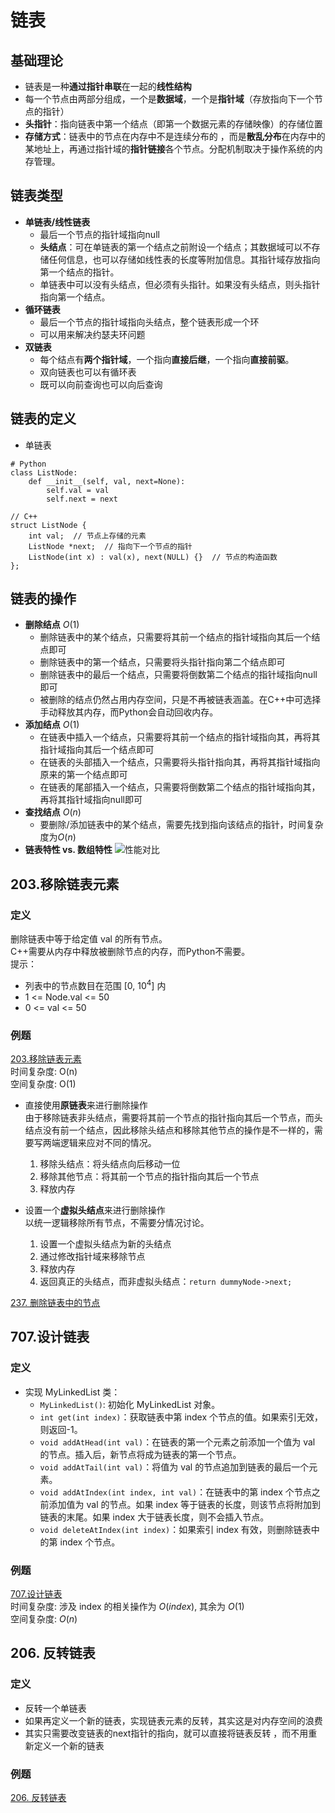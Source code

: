 # 链表


## 基础理论
* 链表是一种**通过指针串联**在一起的**线性结构**
* 每一个节点由两部分组成，一个是**数据域**，一个是**指针域**（存放指向下一个节点的指针）
* **头指针**：指向链表中第一个结点（即第一个数据元素的存储映像）的存储位置
* **存储方式**：链表中的节点在内存中不是连续分布的 ，而是**散乱分布**在内存中的某地址上，再通过指针域的**指针链接**各个节点。分配机制取决于操作系统的内存管理。




## 链表类型
* **单链表/线性链表**  
  * 最后一个节点的指针域指向null  
  * **头结点**：可在单链表的第一个结点之前附设一个结点；其数据域可以不存储任何信息，也可以存储如线性表的长度等附加信息。其指针域存放指向第一个结点的指针。
  * 单链表中可以没有头结点，但必须有头指针。如果没有头结点，则头指针指向第一个结点。
* **循环链表**
  * 最后一个节点的指针域指向头结点，整个链表形成一个环
  * 可以用来解决约瑟夫环问题
* **双链表**
    * 每个结点有**两个指针域**，一个指向**直接后继**，一个指向**直接前驱**。
    * 双向链表也可以有循环表
    * 既可以向前查询也可以向后查询




## 链表的定义
* 单链表
```
# Python
class ListNode:
    def __init__(self, val, next=None):
        self.val = val
        self.next = next
```

```
// C++
struct ListNode {
    int val;  // 节点上存储的元素
    ListNode *next;  // 指向下一个节点的指针
    ListNode(int x) : val(x), next(NULL) {}  // 节点的构造函数
};
```




## 链表的操作
* **删除结点** $O(1)$
    * 删除链表中的某个结点，只需要将其前一个结点的指针域指向其后一个结点即可
    * 删除链表中的第一个结点，只需要将头指针指向第二个结点即可
    * 删除链表中的最后一个结点，只需要将倒数第二个结点的指针域指向null即可
    * 被删除的结点仍然占用内存空间，只是不再被链表涵盖。在C++中可选择手动释放其内存，而Python会自动回收内存。
* **添加结点** $O(1)$
    * 在链表中插入一个结点，只需要将其前一个结点的指针域指向其，再将其指针域指向其后一个结点即可
    * 在链表的头部插入一个结点，只需要将头指针指向其，再将其指针域指向原来的第一个结点即可
    * 在链表的尾部插入一个结点，只需要将倒数第二个结点的指针域指向其，再将其指针域指向null即可
* **查找结点** $O(n)$
    * 要删除/添加链表中的某个结点，需要先找到指向该结点的指针，时间复杂度为$O(n)$
* **链表特性 vs. 数组特性**
    ![性能对比](https://camo.githubusercontent.com/6b19f34264e835fcf98a513e5803652a9f1a2ff9f3a37bb5fc2e00723b55e96f/68747470733a2f2f636f64652d7468696e6b696e672d313235333835353039332e66696c652e6d7971636c6f75642e636f6d2f706963732f32303230303830363139353230303237362e706e67)




## 203.移除链表元素

### 定义
删除链表中等于给定值 val 的所有节点。   
C++需要从内存中释放被删除节点的内存，而Python不需要。  
提示：  
* 列表中的节点数目在范围 [0, $10^4$] 内
* 1 <= Node.val <= 50
* 0 <= val <= 50


### 例题
[203.移除链表元素](./203_remove_element.md)  
时间复杂度: O(n)  
空间复杂度: O(1)

* 直接使用**原链表**来进行删除操作  
由于移除链表非头结点，需要将其前一个节点的指针指向其后一个节点，而头结点没有前一个结点，因此移除头结点和移除其他节点的操作是不一样的，需要写两端逻辑来应对不同的情况。  
  1. 移除头结点：将头结点向后移动一位
  2. 移除其他节点：将其前一个节点的指针指向其后一个节点  
  3. 释放内存  


* 设置一个**虚拟头结点**来进行删除操作  
以统一逻辑移除所有节点，不需要分情况讨论。  
  1. 设置一个虚拟头结点为新的头结点
  2. 通过修改指针域来移除节点
  3. 释放内存
  4. 返回真正的头结点，而非虚拟头结点：``` return dummyNode->next; ```



[237. 删除链表中的节点](./237_delete-node-in-a-linked-list.md)



## 707.设计链表

### 定义
* 实现 MyLinkedList 类：
  * ```MyLinkedList()```: 初始化 MyLinkedList 对象。
  * ```int get(int index)```：获取链表中第 index 个节点的值。如果索引无效，则返回-1。
  * ```void addAtHead(int val)```：在链表的第一个元素之前添加一个值为 val 的节点。插入后，新节点将成为链表的第一个节点。
  * ```void addAtTail(int val)```：将值为 val 的节点追加到链表的最后一个元素。
  * ```void addAtIndex(int index, int val)```：在链表中的第 index 个节点之前添加值为 val  的节点。如果 index 等于链表的长度，则该节点将附加到链表的末尾。如果 index 大于链表长度，则不会插入节点。
  * ```void deleteAtIndex(int index)```：如果索引 index 有效，则删除链表中的第 index 个节点。



### 例题
[707.设计链表](./707_Design_Linked_List.md)  
时间复杂度: 涉及 index 的相关操作为 $O(index)$, 其余为 $O(1)$  
空间复杂度: $O(n)$



##  206. 反转链表 
### 定义
* 反转一个单链表
* 如果再定义一个新的链表，实现链表元素的反转，其实这是对内存空间的浪费
* 其实只需要改变链表的next指针的指向，就可以直接将链表反转 ，而不用重新定义一个新的链表


### 例题
[206. 反转链表](./206_reverse-linked-list.md)